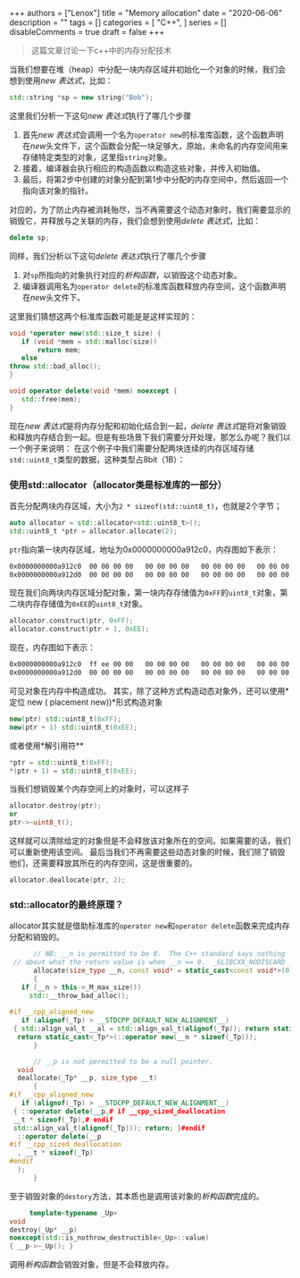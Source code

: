 +++
authors = ["Lenox"]
title = "Memory allocation"
date = "2020-06-06"
description = ""
tags = []
categories = [
    "C++",
]
series = []
disableComments = true
draft = false
+++

>这篇文章讨论一下c++中的内存分配技术

当我们想要在堆（heap）中分配一块内存区域并初始化一个对象的时候，我们会想到使用*new 表达式*，比如：

```c++
std::string *sp = new string("Bob");
```

这里我们分析一下这句*new 表达式*执行了哪几个步骤

 1. 首先*new 表达式*会调用一个名为`operator new`的标准库函数，这个函数声明在*new*头文件下，这个函数会分配一块足够大，原始，未命名的内存空间用来存储特定类型的对象，这里指`string`对象。
 2. 接着，编译器会执行相应的构造函数以构造这些对象，并传入初始值。
 3. 最后，将第2步中创建的对象分配到第1步中分配的内存空间中，然后返回一个指向该对象的指针。

 对应的，为了防止内存被消耗殆尽，当不再需要这个动态对象时，我们需要显示的销毁它，并释放与之关联的内存，我们会想到使用*delete 表达式*，比如：

 ```c++
delete sp;
```

同样，我们分析以下这句*delete 表达式*执行了哪几个步骤

 1. 对`sp`所指向的对象执行对应的*析构函数*，以销毁这个动态对象。
 2. 编译器调用名为`operator delete`的标准库函数释放内存空间，这个函数声明在*new*头文件下。

 这里我们猜想这两个标准库函数可能是是这样实现的：

 ```c++
 void *operator new(std::size_t size) {  
    if (void *mem = std::malloc(size))  
        return mem;  
    else  
 throw std::bad_alloc();  
}

void operator delete(void *mem) noexcept {  
    std::free(mem);  
}
 ```

 现在*new 表达式*是将内存分配和初始化结合到一起，*delete 表达式*是将对象销毁和释放内存结合到一起。但是有些场景下我们需要分开处理，那怎么办呢？我们以一个例子来说明：
 在这个例子中我们需要分配两块连续的内存区域存储`std::uint8_t`类型的数据，这种类型占8bit（1B）：

### 使用std::allocator（allocator类是标准库的一部分）

首先分配两块内存区域，大小为`2 * sizeof(std::uint8_t)`，也就是2个字节；

```c++
auto allocator = std::allocator<std::uint8_t>();  
std::uint8_t *ptr = allocator.allocate(2);
 ```

`ptr`指向第一块内存区域，地址为0x0000000000a912c0，内存图如下表示：

```txt
0x0000000000a912c0  00 00 00 00   00 00 00 00   00 00 00 00   00 00 00 00
0x0000000000a912d0  00 00 00 00   00 00 00 00   00 00 00 00   00 00 00 00
```

现在我们向两块内存区域分配对象，第一块内存存储值为`0xFF`的`uint8_t`对象，第二块内存存储值为`0xEE`的`uint8_t`对象。

```c++
allocator.construct(ptr, 0xFF);  
allocator.construct(ptr + 1, 0xEE);
```

 现在，内存图如下表示：

 ```txt
0x0000000000a912c0  ff ee 00 00   00 00 00 00   00 00 00 00   00 00 00 00
0x0000000000a912d0  00 00 00 00   00 00 00 00   00 00 00 00   00 00 00 00
 ```

可见对象在内存中构造成功。
其实，除了这种方式构造动态对象外，还可以使用*定位 new ( placement new))*形式构造对象

```c++
new(ptr) std::uint8_t(0xFF);  
new(ptr + 1) std::uint8_t(0xEE);
```

或者使用*解引用符**

```c++
*ptr = std::uint8_t(0xFF);  
*(ptr + 1) = std::uint8_t(0xEE);
```

当我们想销毁某个内存空间上的对象时，可以这样子

```c++
allocator.destroy(ptr);
or
ptr->~uint8_t();
```

这样就可以清除给定的对象但是不会释放该对象所在的空间。如果需要的话，我们可以重新使用该空间。
最后当我们不再需要这些动态对象的时候，我们除了销毁他们，还需要释放其所在的内存空间，这是很重要的。

```c++
allocator.deallocate(ptr, 2);
```

### std::allocator的最终原理？

allocator其实就是借助标准库的`operator new`和`operator delete`函数来完成内存分配和销毁的。

```c++
      // NB: __n is permitted to be 0.  The C++ standard says nothing  
 // about what the return value is when __n == 0.  _GLIBCXX_NODISCARD _Tp*  
      allocate(size_type __n, const void* = static_cast<const void*>(0))  
      {  
   if (__n > this->_M_max_size())  
     std::__throw_bad_alloc();  
  
#if __cpp_aligned_new  
   if (alignof(_Tp) > __STDCPP_DEFAULT_NEW_ALIGNMENT__)  
 { std::align_val_t __al = std::align_val_t(alignof(_Tp)); return static_cast<_Tp*>(::operator new(__n * sizeof(_Tp), __al)); }#endif  
  return static_cast<_Tp*>(::operator new(__n * sizeof(_Tp)));  
      }
 ```

```c++
      // __p is not permitted to be a null pointer.  
  void  
  deallocate(_Tp* __p, size_type __t)  
      {  
#if __cpp_aligned_new  
   if (alignof(_Tp) > __STDCPP_DEFAULT_NEW_ALIGNMENT__)  
 { ::operator delete(__p,# if __cpp_sized_deallocation  
 __t * sizeof(_Tp),# endif  
 std::align_val_t(alignof(_Tp))); return; }#endif  
  ::operator delete(__p  
#if __cpp_sized_deallocation  
  , __t * sizeof(_Tp)  
#endif  
  );  
      }
```

至于销毁对象的`destory`方法，其本质也是调用该对象的*析构函数*完成的。

```c++
     template<typename _Up>  
void  
destroy(_Up* __p)  
noexcept(std::is_nothrow_destructible<_Up>::value)  
{ __p->~_Up(); }
```

调用*析构函数*会销毁对象，但是不会释放内存。
<!--stackedit_data:
eyJoaXN0b3J5IjpbLTE2NjM2ODM5MTEsLTg1NTIyMDk4MCwtMj
A4NDM0MDc1XX0=
-->